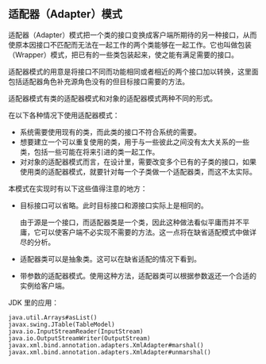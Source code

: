 ## 适配器（Adapter）模式 ##

适配器（Adapter）模式把一个类的接口变换成客户端所期待的另一种接口，从而使原本因接口不匹配而无法在一起工作的两个类能够在一起工作。它也叫做包装（Wrapper）模式，把已有的一些类包装起来，使之能有满足需要的接口。

适配器模式的用意是将接口不同而功能相同或者相近的两个接口加以转换，这里面包括适配器角色补充源角色没有的但目标接口需要的方法。

适配器模式有类的适配器模式和对象的适配器模式两种不同的形式。


在以下各种情况下使用适配器模式：

* 系统需要使用现有的类，而此类的接口不符合系统的需要。
* 想要建立一个可以重复使用的类，用于与一些彼此之间没有太大关系的一些类，包括一些可能在将来引进的类一起工作。
* 对对象的适配器模式而言，在设计里，需要改变多个已有的子类的接口，如果使用类的适配器模式，就要针对每一个子类做一个适配器类，而这不太实际。


本模式在实现时有以下这些值得注意的地方：

* 目标接口可以省略。此时目标接口和源接口实际上是相同的。

	由于源是一个接口，而适配器类是一个类，因此这种做法看似平庸而并不平庸，它可以使客户端不必实现不需要的方法。这一点将在缺省适配模式中做详尽的分析。
* 适配器类可以是抽象类。这可以在缺省适配的情况下看到。
* 带参数的适配器模式。使用这种方法，适配器类可以根据参数返还一个合适的实例给客户端。

JDK 里的应用：
	
	java.util.Arrays#asList()
	javax.swing.JTable(TableModel)
	java.io.InputStreamReader(InputStream)
	java.io.OutputStreamWriter(OutputStream)
	javax.xml.bind.annotation.adapters.XmlAdapter#marshal()
	javax.xml.bind.annotation.adapters.XmlAdapter#unmarshal()
